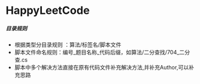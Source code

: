 # HappyLeetCode

##### 目录规则
- 根据类型分目录规则 ：算法/标签名/脚本文件
- 脚本文件命名规则：编号_题目名称_代码后缀，如算法/二分查找/704_二分查.cs
- 脚本中多个解决方法直接在原有代码文件补充解决方法,并补充Author,可以补充思路
